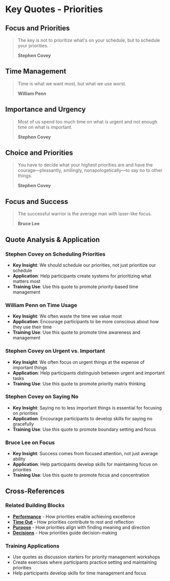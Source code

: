 # Key Quotes - Priorities

## Focus and Priorities
> The key is not to prioritize what's on your schedule, but to schedule your priorities.
> 
> **Stephen Covey**

## Time Management
> Time is what we want most, but what we use worst.
> 
> **William Penn**

## Importance and Urgency
> Most of us spend too much time on what is urgent and not enough time on what is important.
> 
> **Stephen Covey**

## Choice and Priorities
> You have to decide what your highest priorities are and have the courage—pleasantly, smilingly, nonapologetically—to say no to other things.
> 
> **Stephen Covey**

## Focus and Success
> The successful warrior is the average man with laser-like focus.
> 
> **Bruce Lee**

## Quote Analysis & Application

### Stephen Covey on Scheduling Priorities
- **Key Insight**: We should schedule our priorities, not just prioritize our schedule
- **Application**: Help participants create systems for prioritizing what matters most
- **Training Use**: Use this quote to promote priority-based time management

### William Penn on Time Usage
- **Key Insight**: We often waste the time we value most
- **Application**: Encourage participants to be more conscious about how they use their time
- **Training Use**: Use this quote to promote time awareness and management

### Stephen Covey on Urgent vs. Important
- **Key Insight**: We often focus on urgent things at the expense of important things
- **Application**: Help participants distinguish between urgent and important tasks
- **Training Use**: Use this quote to promote priority matrix thinking

### Stephen Covey on Saying No
- **Key Insight**: Saying no to less important things is essential for focusing on priorities
- **Application**: Encourage participants to develop skills for saying no gracefully
- **Training Use**: Use this quote to promote boundary setting and focus

### Bruce Lee on Focus
- **Key Insight**: Success comes from focused attention, not just average ability
- **Application**: Help participants develop skills for maintaining focus on priorities
- **Training Use**: Use this quote to promote focus and concentration

## Cross-References

### Related Building Blocks
- **[Performance](../performance/README.md)** - How priorities enable achieving excellence
- **[Time Out](../time-out/README.md)** - How priorities contribute to rest and reflection
- **[Purpose](../purpose/README.md)** - How priorities align with finding meaning and direction
- **[Decisions](../decisions/README.md)** - How priorities guide decision-making

### Training Applications
- Use quotes as discussion starters for priority management workshops
- Create exercises where participants practice setting and maintaining priorities
- Help participants develop skills for time management and focus
